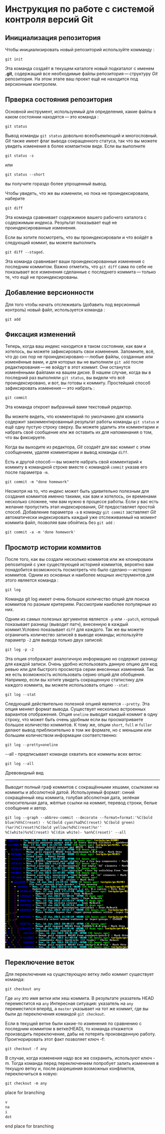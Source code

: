  **Инструкция по работе с системой контроля версий Git**
=========================================================

## Инициализация репозитория

Чтобы инициализировать новый репозиторий используйте комманду : 

    git init

Эта команда создаёт в текущем каталоге новый подкаталог с именем **.git**, содержащий все необходимые файлы репозитория — структуру _Git_ репозитория. На этом этапе ваш проект ещё не находится под версионным контролем. 

## Прверка состояния репозитория

Основной инструмент, используемый для определения, какие файлы в каком состоянии находятся — это команда :

    git status

Вывод команды `git status` довольно всеобъемлющий и многословный. _Git_ также имеет флаг вывода сокращенного статуса, так что вы можете увидеть изменения в более компактном виде. Если вы выполните 

    git status -s 

или 

    git status --short 

вы получите гораздо более упрощенный вывод.

Чтобы увидеть, что же вы изменили, но пока не проиндексировали, наберите 

    git diff

Эта команда сравнивает содержимое вашего рабочего каталога с содержимым индекса. Результат показывает ещё не проиндексированные изменения.

Если вы хотите посмотреть, что вы проиндексировали и что войдёт в следующий коммит, вы можете выполнить 

    git diff --staged. 

Эта команда сравнивает ваши проиндексированные изменения с последним коммитом.
Важно отметить, что `git diff` сама по себе не показывает все изменения сделанные с последнего коммита — только те, что ещё не проиндексированы. 

## Добавление версионности

Для того чтобы начать отслеживать (добавить под версионный контроль) новый файл, используется команда :

    git add


## Фиксация изменений

Теперь, когда ваш индекс находится в таком состоянии, как вам и хотелось, вы можете зафиксировать свои изменения. Запомните, всё, что до сих пор не проиндексировано — любые файлы, созданные или изменённые вами, и для которых вы не выполнили `git add` после редактирования — не войдут в этот коммит. Они останутся изменёнными файлами на вашем диске. В нашем случае, когда вы в последний раз выполняли `git status`, вы видели что всё проиндексировано, и вот, вы готовы к коммиту. Простейший способ зафиксировать изменения — это набрать :

    git commit

Эта команда откроет выбранный вами текстовый редактор.

Вы можете видеть, что комментарий по умолчанию для коммита содержит закомментированный результат работы команды `git status` и ещё одну пустую строку сверху. Вы можете удалить эти комментарии и набрать своё сообщение или же оставить их для напоминания о том, что вы фиксируете.

Когда вы выходите из редактора, _Git_ создаёт для вас коммит с этим сообщением, удаляя комментарии и вывод команды `diff`.

Есть и другой способ — вы можете набрать свой комментарий к коммиту в командной строке вместе с командой `commit` указав его после параметра `-m`.

    git commit -m "done homework"

Несмотря на то, что индекс может быть удивительно полезным для создания коммитов именно такими, как вам и хотелось, он временами несколько сложнее, чем вам нужно в процессе работы. Если у вас есть желание пропустить этап индексирования, _Git_ предоставляет простой способ. Добавление параметра `-a` в команду `git commit` заставляет _Git_ автоматически индексировать каждый уже отслеживаемый на момент коммита файл, позволяя вам обойтись без `git add` :

    git commit -a -m 'done homework'

## Просмотр истории коммитов

После того, как вы создали несколько коммитов или же клонировали репозиторий с уже существующей историей коммитов, вероятно вам понадобится возможность посмотреть что было сделано — историю коммитов. Одним из основных и наиболее мощных инструментов для этого является команда :

    git log

Команда git log имеет очень большое количество опций для поиска коммитов по разным критериям. Рассмотрим наиболее популярные из них.

Одним из самых полезных аргументов является `-p` или `--patch`, который показывает разницу (выводит патч), внесенную в каждый коммит.Условно показывает `diff` для каждого. Так же вы можете ограничить количество записей в выводе команды; используйте параметр `-2` для вывода только двух записей:

    git log -p -2
  
Эта опция отображает аналогичную информацию но содержит разницу для каждой записи. Очень удобно использовать данную опцию для код ревью или для быстрого просмотра серии внесенных изменений. Так же есть возможность использовать серию опций для обобщения. Например, если вы хотите увидеть сокращенную статистику для каждого коммита, вы можете использовать опцию `--stat`:

    git log --stat

Следующей действительно полезной опцией является `--pretty`. Эта опция меняет формат вывода. Существует несколько встроенных вариантов отображения. Опция `oneline` выводит каждый коммит в одну строку, что может быть очень удобным если вы просматриваете большое количество коммитов. К тому же, опции `short`, `full` и `fuller` делают вывод приблизительно в том же формате, но с меньшим или большим количеством информации соответственно:

    git log --pretty=oneline

--all - предписывает команде охватить все коммиты всех веток: 

    git log --all

Древовидный вид
_______________
Выводит полный граф коммитов c сокращёнными хешами, ссылками на коммиты и абсолютной датой. Используемый формат: синий сокращённый хеш коммита, голубая абсолютная дата, зелёная относительная дата, жёлтые ссылки на коммит, перевод строки, белые сообщение и автор.

    git log --graph --abbrev-commit --decorate --format=format:'%C(bold blue)%h%C(reset) - %C(bold cyan)%aD%C(reset) %C(bold green)(%ar)%C(reset)%C(bold yellow)%d%C(reset)%n''          %C(white)%s%C(reset) %C(dim white)- %an%C(reset)' --all

![Image](git-log2.png "tree-log")

## Переключение веток

Для переключения на существующую ветку либо коммит существует команда:

    git checkout any

Где `any` это имя ветки или хеш коммита.
В результате указатель HEAD переместится на `any`
Интересная ситуация: указатель на  `any` переместился вперёд, а `master` указывает на тот же коммит, где вы были до переключения командой `git checkout`.

Если в текущей ветке были какие-то изменения по сравнению с последним коммитом в
ветке(HEAD), то команда откажется производить переключение, дабы не потерять
произведенную работу. Проигнорировать этот факт позволяет ключ -f:

    git checkout -f any

В случае, когда изменения надо все же сохранить, используют ключ -m. Тогда команда
перед переключением попробует залить изменения в текущую ветку и, после
разрешения возможных конфликтов, переключиться в новую:

    git checkout -m any

 place for branching

    v
    na 
    i 
    dot
    
 end place for branching 

